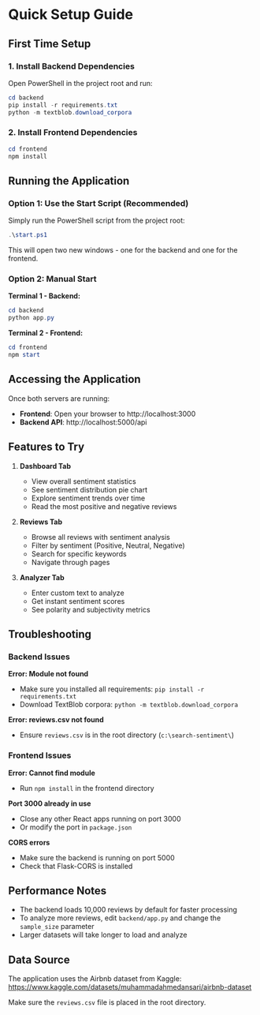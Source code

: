 # Quick Setup Guide

## First Time Setup

### 1. Install Backend Dependencies

Open PowerShell in the project root and run:

```powershell
cd backend
pip install -r requirements.txt
python -m textblob.download_corpora
```

### 2. Install Frontend Dependencies

```powershell
cd frontend
npm install
```

## Running the Application

### Option 1: Use the Start Script (Recommended)

Simply run the PowerShell script from the project root:

```powershell
.\start.ps1
```

This will open two new windows - one for the backend and one for the frontend.

### Option 2: Manual Start

**Terminal 1 - Backend:**
```powershell
cd backend
python app.py
```

**Terminal 2 - Frontend:**
```powershell
cd frontend
npm start
```

## Accessing the Application

Once both servers are running:

- **Frontend**: Open your browser to http://localhost:3000
- **Backend API**: http://localhost:5000/api

## Features to Try

1. **Dashboard Tab**
   - View overall sentiment statistics
   - See sentiment distribution pie chart
   - Explore sentiment trends over time
   - Read the most positive and negative reviews

2. **Reviews Tab**
   - Browse all reviews with sentiment analysis
   - Filter by sentiment (Positive, Neutral, Negative)
   - Search for specific keywords
   - Navigate through pages

3. **Analyzer Tab**
   - Enter custom text to analyze
   - Get instant sentiment scores
   - See polarity and subjectivity metrics

## Troubleshooting

### Backend Issues

**Error: Module not found**
- Make sure you installed all requirements: `pip install -r requirements.txt`
- Download TextBlob corpora: `python -m textblob.download_corpora`

**Error: reviews.csv not found**
- Ensure `reviews.csv` is in the root directory (`c:\search-sentiment\`)

### Frontend Issues

**Error: Cannot find module**
- Run `npm install` in the frontend directory

**Port 3000 already in use**
- Close any other React apps running on port 3000
- Or modify the port in `package.json`

**CORS errors**
- Make sure the backend is running on port 5000
- Check that Flask-CORS is installed

## Performance Notes

- The backend loads 10,000 reviews by default for faster processing
- To analyze more reviews, edit `backend/app.py` and change the `sample_size` parameter
- Larger datasets will take longer to load and analyze

## Data Source

The application uses the Airbnb dataset from Kaggle:
https://www.kaggle.com/datasets/muhammadahmedansari/airbnb-dataset

Make sure the `reviews.csv` file is placed in the root directory.
